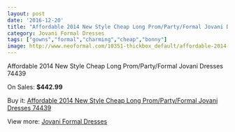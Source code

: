 ```yaml
---
layout: post
date: '2016-12-20'
title: "Affordable 2014 New Style Cheap Long Prom/Party/Formal Jovani Dresses 74439"
category: Jovani Formal Dresses
tags: ["gowns","formal","charming","cheap","bonny"]
image: http://www.neoformal.com/10351-thickbox_default/affordable-2014-new-style-cheap-long-prom-party-formal-jovani-dresses-74439.jpg
---
```

Affordable 2014 New Style Cheap Long Prom/Party/Formal Jovani Dresses 74439

On Sales: **$442.99**
<a href="https://www.neoformal.com/en/jovani-formal-dresses-2014/3589-affordable-2014-new-style-cheap-long-prom-party-formal-jovani-dresses-74439.html"><amp-img layout="responsive" width="600" height="600" src="//www.neoformal.com/10351-thickbox_default/affordable-2014-new-style-cheap-long-prom-party-formal-jovani-dresses-74439.jpg" alt="Affordable 2014 New Style Cheap Long Prom/Party/Formal Jovani Dresses 74439 0" /></a>
<a href="https://www.neoformal.com/en/jovani-formal-dresses-2014/3589-affordable-2014-new-style-cheap-long-prom-party-formal-jovani-dresses-74439.html"><amp-img layout="responsive" width="600" height="600" src="//www.neoformal.com/10352-thickbox_default/affordable-2014-new-style-cheap-long-prom-party-formal-jovani-dresses-74439.jpg" alt="Affordable 2014 New Style Cheap Long Prom/Party/Formal Jovani Dresses 74439 1" /></a>

Buy it: [Affordable 2014 New Style Cheap Long Prom/Party/Formal Jovani Dresses 74439](https://www.neoformal.com/en/jovani-formal-dresses-2014/3589-affordable-2014-new-style-cheap-long-prom-party-formal-jovani-dresses-74439.html "Affordable 2014 New Style Cheap Long Prom/Party/Formal Jovani Dresses 74439")

View more: [Jovani Formal Dresses](https://www.neoformal.com/en/49-jovani-formal-dresses-2014 "Jovani Formal Dresses")